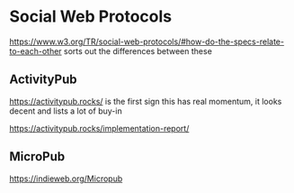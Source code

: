 # Social Web Protocols

https://www.w3.org/TR/social-web-protocols/#how-do-the-specs-relate-to-each-other sorts out the differences between these

## ActivityPub

https://activitypub.rocks/ is the first sign this has real momentum, it looks decent and lists a lot of buy-in

https://activitypub.rocks/implementation-report/

## MicroPub

https://indieweb.org/Micropub

